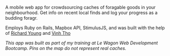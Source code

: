 A mobile web app for crowdsourcing caches of foragable goods in your neighbourhood. Get info on recent local finds and log your progress as a budding foragr.

Employs Ruby on Rails, Mapbox API, StimulusJS, and was built with the help of [Richard Young](https://github.com/frauzino) and [Vinh Tho](https://github.com/darkanzel)

*This app was built as part of my training at Le Wagon Web Development Bootcamp. Pins on the map do not represent real caches.*
